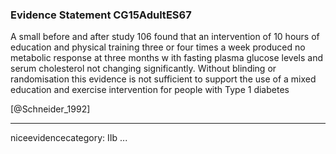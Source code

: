 ### Evidence Statement CG15AdultES67
A small before and after study 106 found that an intervention of 10 hours of education and physical training three or four times a week produced no metabolic response at three months w ith fasting plasma glucose levels and serum cholesterol not changing significantly. Without blinding or randomisation this evidence is not sufficient to support the use of a mixed education and exercise intervention for people with Type 1 diabetes

[@Schneider_1992]

---
niceevidencecategory: IIb
...


